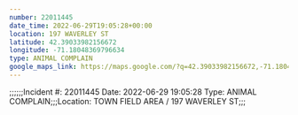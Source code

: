 ```yaml
---
number: 22011445
date_time: 2022-06-29T19:05:28+00:00
location: 197 WAVERLEY ST
latitude: 42.39033982156672
longitude: -71.18048369796634
type: ANIMAL COMPLAIN
google_maps_link: https://maps.google.com/?q=42.39033982156672,-71.18048369796634
---
```


;;;;;;Incident #: 22011445  Date: 2022-06-29 19:05:28   Type: ANIMAL COMPLAIN;;;Location: TOWN FIELD AREA / 197 WAVERLEY ST;;;
